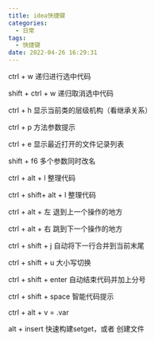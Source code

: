 ```yaml
---
title: idea快捷键
categories:
  - 日常
tags:
  - 快捷键
date: 2022-04-26 16:29:31
---
```




ctrl + w 递归进行选中代码

shift + ctrl + w 递归取消选中代码

ctrl + h 显示当前类的层级机构（看继承关系）

ctrl + p 方法参数提示

ctrl + e 显示最近打开的文件记录列表

shift + f6 多个参数同时改名

ctrl + alt + l 整理代码

<!-- more -->

ctrl + shift+ alt + l 整理代码

ctrl + alt + 左 退到上一个操作的地方

ctrl + alt + 右 跳到下一个操作的地方

ctrl + shift + j 自动将下一行合并到当前末尾

ctrl + shift + u 大小写切换

ctrl + shift + enter 自动结束代码并加上分号

ctrl + shift + space 智能代码提示

ctrl + alt + v = .var

alt + insert 快速构建setget，或者 创建文件
